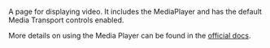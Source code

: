 ﻿A page for displaying video. It includes the MediaPlayer and has the default Media Transport controls enabled.

More details on using the Media Player can be found in the [official docs](https://docs.microsoft.com/en-us/windows/uwp/controls-and-patterns/media-playback).

